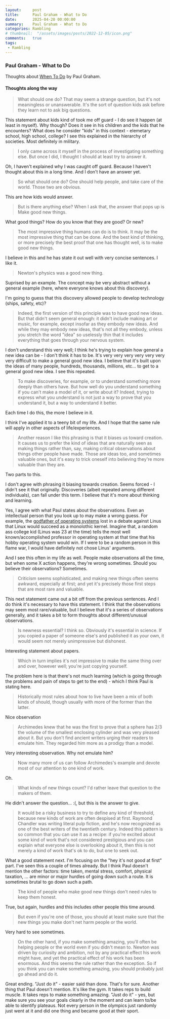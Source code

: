 ```yaml
---
layout:     post
title:      Paul Graham - What to Do
date:       2025-04-20 00:00:00
summary:    Paul Graham - What to Do
categories: Rambling
# thumbnail:  "/assets/images/posts/2022-12-05/icon.png"
comments:   true
tags:
 - Rambling
---
```


### Paul Graham - What to Do

Thoughts about [When To Do](https://paulgraham.com/do.html) by Paul Graham.

#### Thoughts along the way

> What should one do? That may seem a strange question, but it's not meaningless or unanswerable. It's the sort of question kids ask before they learn not to ask big questions.

This statement about kids kind of took me off guard - I do see it happen (at least in myself). Why though? Does it see in his children and the kids that he encounters? What does he consider "kids" in this context - elemetary school, high school, college? I see this explained in the hierarchy of societies. Most definitely in military.

> I only came across it myself in the process of investigating something else. But once I did, I thought I should at least try to answer it.

Oh, I haven't explained why I was caught off guard. Because I haven't thought about this in a long time. And I don't have an answer yet.

> So what should one do? One should help people, and take care of the world. Those two are obvious.

This are how kids would answer.

> But is there anything else? When I ask that, the answer that pops up is Make good new things.

What good things? How do you know that they are good? Or new?

> The most impressive thing humans can do is to think. It may be the most impressive thing that can be done. And the best kind of thinking, or more precisely the best proof that one has thought well, is to make good new things.

I believe in this and he has state it out well with very concise sentences. I like it.

> Newton's physics was a good new thing.

Suprised by an example. The concept may be very abstract without a general example (here, where everyone knows about this discovery).

I'm going to guess that this discovery allowed people to develop technology (ships, safety, etc)?

> Indeed, the first version of this principle was to have good new ideas. But that didn't seem general enough: it didn't include making art or music, for example, except insofar as they embody new ideas. And while they may embody new ideas, that's not all they embody, unless you stretch the word "idea" so uselessly thin that it includes everything that goes through your nervous system.

I don't understand this very well; I think he's trying to explain how general a new idea can be - I don't think it has to be. It's very very very very very very very difficult to make a general good new idea. I believe that it's built upon the ideas of many people, hundreds, thousands, millions, etc... to get to a general good new idea. I see this repeated.

> To make discoveries, for example, or to understand something more deeply than others have. But how well do you understand something if you can't make a model of it, or write about it? Indeed, trying to express what you understand is not just a way to prove that you understand it, but a way to understand it better.

Each time I do this, the more I believe in it.

I think I've applied it to a teeny bit of my life. And I hope that the same rule will apply in other aspects of life/experiences. 

> Another reason I like this phrasing is that it biases us toward creation. It causes us to prefer the kind of ideas that are naturally seen as making things rather than, say, making critical observations about things other people have made. Those are ideas too, and sometimes valuable ones, but it's easy to trick oneself into believing they're more valuable than they are.

Two parts to this.

I don't agree with phrasing it biasing towards creation. Seems forced - I didn't see it that originally. Discoveries (albeit repeated among different individuals), can fall under this term. I believe that it's more about thinking and learning.

Yes, I agree with what Paul states about the observations. Even an intellectual person that you look up to may make a wrong guess. For example, the [godfather of operating systems](https://en.wikipedia.org/wiki/Tanenbaum%E2%80%93Torvalds_debate) lost in a debate against Linus that Linux would succeed as a monolothic kernel. Imagine that, a random ass college kid (Linus was 23 at the time) tells the most well known/accomplished professor in operating system at that time that his hobby operating system would win. If I were to be a random person in this flame war, I would have definitely not chose Linus' arguments.

And I see this often in my life as well. People make observations all the time, but when some X action happens, they're wrong sometimes. Should you believe their observations? Sometimes.

> Criticism seems sophisticated, and making new things often seems awkward, especially at first; and yet it's precisely those first steps that are most rare and valuable.

This next statement came out a bit off from the previous sentences. And I do think it's necessary to have this statement. I think that the observations may seem most rare/valuable, but I believe that it's a series of observations generally, and it takes a bit to form thoughts about different/unusual observations.

> Is newness essential? I think so. Obviously it's essential in science. If you copied a paper of someone else's and published it as your own, it would seem not merely unimpressive but dishonest.

Interesting statement about papers.

> Which in turn implies it's not impressive to make the same thing over and over, however well; you're just copying yourself.

The problem here is that there's not much learning (which is going through the problems and pain of steps to get to the end) - which I think Paul is stating here.

> Historically most rules about how to live have been a mix of both kinds of should, though usually with more of the former than the latter.

Nice observation

> Archimedes knew that he was the first to prove that a sphere has 2/3 the volume of the smallest enclosing cylinder and was very pleased about it. But you don't find ancient writers urging their readers to emulate him. They regarded him more as a prodigy than a model.

Very interesting observation. Why not emulate him?

> Now many more of us can follow Archimedes's example and devote most of our attention to one kind of work.

Oh.

> What kinds of new things count? I'd rather leave that question to the makers of them. 

He didn't answer the question... :(, but this is the answer to give.

> It would be a risky business to try to define any kind of threshold, because new kinds of work are often despised at first. Raymond Chandler was writing literal pulp fiction, and he's now recognized as one of the best writers of the twentieth century. Indeed this pattern is so common that you can use it as a recipe: if you're excited about some kind of work that's not considered prestigious and you can explain what everyone else is overlooking about it, then this is not merely a kind of work that's ok to do, but one to seek out.

What a good statement next. I'm focusing on the "hey it's not good at first" part. I've seen this a couple of times already. But I think Paul doesn't mention the other factors: time taken, mental stress, comfort, physical taxation, ... are minor or major hurdles of going down such a route. It is sometimes brutal to go down such a path.

> The kind of people who make good new things don't need rules to keep them honest.

True, but again, hurdles and this includes other people this time around.

> But even if you're one of those, you should at least make sure that the new things you make don't net harm people or the world.

Very hard to see sometimes.

> On the other hand, if you make something amazing, you'll often be helping people or the world even if you didn't mean to. Newton was driven by curiosity and ambition, not by any practical effect his work might have, and yet the practical effect of his work has been enormous. And this seems the rule rather than the exception. So if you think you can make something amazing, you should probably just go ahead and do it.

Great ending. "Just do it" - easier said than done. That's for sure. Another thing that Paul doesn't mention. It's like the gym. It takes reps to build muscle. It takes reps to make something amazing. "Just do it" - yes, but make sure you see your goals clearly in the moment and can learn to/be able to identify plateaus. Not every person in the olympics just randomly just went at it and did one thing and became good at their sport. 













